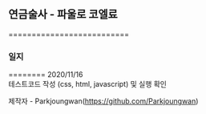## 연금술사 - 파울로 코엘료
==========================

### 일지
========
2020/11/16  
테스트코드 작성 (css, html, javascript) 및 실행 확인

제작자	-	Parkjoungwan(https://github.com/Parkjoungwan)

